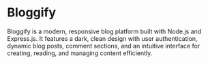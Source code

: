 # Bloggify
Bloggify is a modern, responsive blog platform built with Node.js and Express.js. It features a dark, clean design with user authentication, dynamic blog posts, comment sections, and an intuitive interface for creating, reading, and managing content efficiently.
